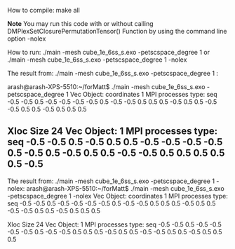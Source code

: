 How to compile:
    make all

**Note** You may run this code with or without calling DMPlexSetClosurePermutationTensor() Function
by using the command line option -nolex

How to run:
./main -mesh cube_1e_6ss_s.exo -petscspace_degree 1
or
./main -mesh cube_1e_6ss_s.exo -petscspace_degree 1 -nolex

The result from: ./main -mesh cube_1e_6ss_s.exo -petscspace_degree 1 :

arash@arash-XPS-5510:~/forMatt$ ./main -mesh cube_1e_6ss_s.exo -petscspace_degree 1
Vec Object: coordinates 1 MPI processes
  type: seq
-0.5
-0.5
0.5
-0.5
-0.5
-0.5
-0.5
0.5
-0.5
-0.5
0.5
0.5
0.5
-0.5
0.5
0.5
-0.5
-0.5
0.5
0.5
-0.5
0.5
0.5
0.5


Xloc Size 24
Vec Object: 1 MPI processes
  type: seq
-0.5
-0.5
0.5
-0.5
0.5
0.5
-0.5
-0.5
-0.5
-0.5
0.5
-0.5
0.5
-0.5
0.5
0.5
-0.5
-0.5
0.5
0.5
0.5
0.5
0.5
-0.5
----------------------------
The result from: ./main -mesh cube_1e_6ss_s.exo -petscspace_degree 1 -nolex:
arash@arash-XPS-5510:~/forMatt$ ./main -mesh cube_1e_6ss_s.exo -petscspace_degree 1 -nolex
Vec Object: coordinates 1 MPI processes
  type: seq
-0.5
-0.5
0.5
-0.5
-0.5
-0.5
-0.5
0.5
-0.5
-0.5
0.5
0.5
0.5
-0.5
0.5
0.5
-0.5
-0.5
0.5
0.5
-0.5
0.5
0.5
0.5


Xloc Size 24
Vec Object: 1 MPI processes
  type: seq
-0.5
-0.5
0.5
-0.5
-0.5
-0.5
-0.5
0.5
-0.5
-0.5
0.5
0.5
0.5
-0.5
0.5
0.5
-0.5
-0.5
0.5
0.5
-0.5
0.5
0.5
0.5
